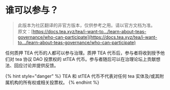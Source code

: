 # 谁可以参与？

> 此版本为社区翻译的非官方版本，仅供参考之用。请以官方文档为准。\
> 原文：[https://docs.tea.xyz/tea/i-want-to.../learn-about-teas-governance/who-can-participate](https://docs.tea.xyz/tea/i-want-to.../learn-about-teas-governance/who-can-participate)

任何质押 TEA 代币的人都可以参与治理。质押 TEA 代币后，参与者将收到授予他们对 tea 协议 DAO 投票权的 stTEA 代币。参与者随后可以在治理论坛上贡献想法、回应讨论并提供反馈。

{% hint style="danger" %}
TEA 和 stTEA 代币不代表对任何 tea 实体及/或其附属机构的所有权或相关投票权。
{% endhint %}
